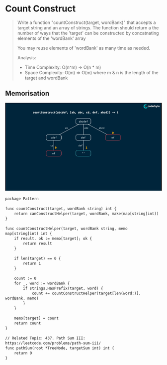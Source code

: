 # Count Construct
> Write a function "countConstruct(target, wordBank)" that accepts a target string and an array of strings.
> The function should return a the number of ways that the 'target' can be constructed by concatnating elements of the 'wordBank' array
> 
> You may reuse elements of 'wordBank' as many time as needed.
>
> Analysis:
> - Time Complexity: O(n^m) => O(n * m)
> - Space Complexity: O(m) => O(m)
> where m & n is the length of the target and wordBank

## Memorisation
![Count Construct - Memorisation](../pics/countConstruct-Memorisation.png)
```Golang
package Pattern

func countConstruct(target, wordBank string) int {
    return canConstructHelper(target, wordBank, make(map[string]int))
}

func countConstructHelper(target, wordBank string, memo map[string]int) int {
    if result. ok := memo[target]; ok {
        return result
    }
    
    if len(target) == 0 {
        return 1
    }

    count := 0
    for _, word := wordBank {
        if strings.HasPrefix(target, word) {
            count += countConstructHelper(target[len(word:)], wordBank, memo)
        }
    }

    memo[target] = count
    return count
}

// Related Topic: 437. Path Sum III: https://leetcode.com/problems/path-sum-iii/
func pathSum(root *TreeNode, targetSum int) int {
    return 0
}

```